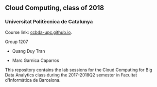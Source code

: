 Cloud Computing, class of 2018
------------------------------

### Universitat Politècnica de Catalunya

Course link: [ccbda-upc.github.io](https://ccbda-upc.github.io/).

Group 1207

-   Quang Duy Tran

-   Marc Garnica Caparros

This repository contains the lab sessions for the Cloud Computing for Big Data Analytics class during the 2017-2018Q2 semester in Facultat d'Informàtica de Barcelona.
